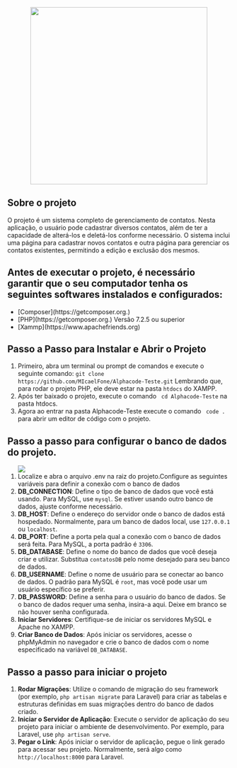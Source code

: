<p align="center"><a href="https://laravel.com" target="_blank"><img src="https://raw.githubusercontent.com/laravel/art/master/logo-lockup/5%20SVG/2%20CMYK/1%20Full%20Color/laravel-logolockup-cmyk-red.svg" width="400"></a></p>

</p>


## Sobre o projeto 

 O projeto é um sistema completo de gerenciamento de contatos. Nesta aplicação, o usuário pode cadastrar diversos contatos, além de ter a capacidade de alterá-los e deletá-los conforme necessário. O sistema inclui uma página para cadastrar novos contatos e outra página para gerenciar os contatos existentes, permitindo a edição e exclusão dos mesmos.

## Antes de executar o projeto, é necessário garantir que o seu computador tenha os seguintes softwares instalados e configurados:
<ul>
    <li> [Composer](https://getcomposer.org.)</li>
    <li> [PHP](https://getcomposer.org.) Versão 7.2.5 ou superior </li>
    <li> [Xammp](https://www.apachefriends.org) </li>
</ul>


## Passo a Passo para Instalar e Abrir o Projeto
 <ol>
      <li>
        Primeiro, abra um terminal ou prompt de comandos e execute o seguinte comando:
        <code>git clone https://github.com/MIcaelFone/Alphacode-Teste.git</code>
        Lembrando que, para rodar o projeto PHP, ele deve estar na pasta <code>htdocs</code> do XAMPP.
      </li>
      <li>
         Após ter baixado o projeto, execute o comando <code> cd Alphacode-Teste</code> na  pasta htdocs.
      </li>  
      <li>
          Agora ao entrar na pasta Alphacode-Teste execute o comando <code> code .</code> para abrir um editor de código com o projeto.
      </li>
 </ol>
 
## Passo a passo para configurar o banco de dados do projeto.
 <ol>
   <img src="https://github.com/user-attachments/assets/06a7cff5-4b8c-4e1f-94bc-430c30f24a41">
  <li> Localize e abra o arquivo .env na raiz do projeto.Configure as seguintes variáveis para definir a conexão com o banco de dados</li>
    <li><strong>DB_CONNECTION</strong>: Define o tipo de banco de dados que você está usando. Para MySQL, use <code>mysql</code>. Se estiver usando outro banco de dados, ajuste conforme necessário.</li>
  <li><strong>DB_HOST</strong>: Define o endereço do servidor onde o banco de dados está hospedado. Normalmente, para um banco de dados local, use <code>127.0.0.1</code> ou <code>localhost</code>.</li>
  <li><strong>DB_PORT</strong>: Define a porta pela qual a conexão com o banco de dados será feita. Para MySQL, a porta padrão é <code>3306</code>.</li>
  <li><strong>DB_DATABASE</strong>: Define o nome do banco de dados que você deseja criar e utilizar. Substitua <code>contatosDB</code> pelo nome desejado para seu banco de dados.</li>
  <li><strong>DB_USERNAME</strong>: Define o nome de usuário para se conectar ao banco de dados. O padrão para MySQL é <code>root</code>, mas você pode usar um usuário específico se preferir.</li>
  <li><strong>DB_PASSWORD</strong>: Define a senha para o usuário do banco de dados. Se o banco de dados requer uma senha, insira-a aqui. Deixe em branco se não houver senha configurada.</li> 
  <li><strong>Iniciar Servidores</strong>: Certifique-se de iniciar os servidores MySQL e Apache no XAMPP.</li>
  <li><strong>Criar Banco de Dados</strong>: Após iniciar os servidores, acesse o phpMyAdmin no navegador e crie o banco de dados com o nome especificado na variável <code>DB_DATABASE</code>.</li>   
 </ol> 

## Passo a passo para iniciar o projeto
<ol>
     <li><strong>Rodar Migrações</strong>: Utilize o comando de migração do seu framework (por exemplo, <code>php artisan migrate</code> para Laravel) para criar as tabelas e estruturas definidas em suas migrações dentro do banco de dados criado.</li>
    <li><strong>Iniciar o Servidor de Aplicação</strong>: Execute o servidor de aplicação do seu projeto para iniciar o ambiente de desenvolvimento. Por exemplo, para Laravel, use <code>php artisan serve</code>.</li>
  <li><strong>Pegar o Link</strong>: Após iniciar o servidor de aplicação, pegue o link gerado para acessar seu projeto. Normalmente, será algo como <code>http://localhost:8000</code> para Laravel.</li>
</ol>


